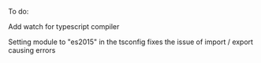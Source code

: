To do:

Add watch for typescript compiler

Setting module to "es2015" in the tsconfig fixes the issue of import / export causing errors